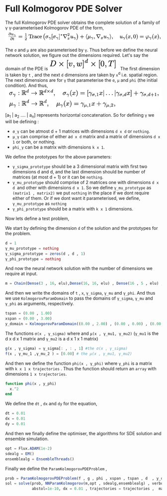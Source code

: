 #  Full Kolmogorov PDE Solver
The full Kolmogorov PDE solver obtains the complete solution of a family of γ γ-parameterised Kolmogorov PDE of the form,
![](https://raw.githubusercontent.com/ashutosh-b-b/github-doc-images/master/full_kolmogorov.png)

The  `σ` and `μ` are also parameterised by `γ`.
Thus before we define the neural network solution, we figure out the dimensions required.
Let's say the domain of the PDE is
![](https://raw.githubusercontent.com/ashutosh-b-b/github-doc-images/master/domain_full_kolm.png)
The first dimension is taken by `t` , and the next `d` dimensions are taken by `x`<sup>d</sup> i.e. spatial region. The next dimensions are for `γ` that parameterise the  `σ`, `μ` and `phi` (the initial condition). And thus,
![](https://raw.githubusercontent.com/ashutosh-b-b/github-doc-images/master/param_img.png)
[a<sub>1</sub> | a<sub>2</sub> ....  | a<sub>n</sub>]   represents  horizontal concatenation.
So for defining `γ` we will be defining :
 - `σ_γ` can be atmost d + 1 matrices with dimensions `d x d`  or `nothing`.
 - `μ_γ`  can comprise of either a`d x d` matrix and a matrix of dimensions `d x 1` or both, or nothing.
 - `phi_γ` can be a matrix with dimensions `k x 1`.

We define the prototypes for the above parameters:
- `γ_sigma_prototype`  should be a 3 dimensional matrix with first two dimensions d and d, and the last dimension should be number of matrices (at most d + 1) or it can be `nothing`.
 - `γ_mu_prototype`  should comprise of 2 matrices one with dimensions `d x d `and other with dimensions `d x 1`. So we define `γ_mu_prototype` as `(matrix1 , matrix2)` we put `nothing` in the place if we dont require either of them. Or if we dont want it parameterised, we define,  `γ_mu_prototype` as `nothing`
 - `γ_phi_prototype` should be a matrix with `k x 1` dimensions.

Now lets define a test problem,

We start by defining the dimension `d` of the solution and the prototypes for the problem.
```julia
d = 1
γ_mu_prototype = nothing
γ_sigma_prototype = zeros(d , d , 1)
γ_phi_prototype = nothing
```
And now the neural network solution with the number of dimensions we require at input.
```julia
m = Chain(Dense(3 , 16, elu),Dense(16, 16, elu) , Dense(16 , 5 , elu) , Dense(5 , 1))
```
And then we write the domains of `t` , `x`, `γ_sigma`, `γ_mu` and `γ_phi`.
And thus we use `KolmogorovParamDomain` to pass the domains of   `γ_sigma`, `γ_mu` and `γ_phi` as arguments, respectively.
```julia
tspan = (0.00 , 1.00)
xspan = (0.00 , 3.00)
y_domain = KolmogorovParamDomain((0.00 , 2.00) , (0.00 , 0.00) , (0.00 , 0.00) )
```
The functions `σ(x , γ_sigma)` where  and `μ(x , γ_mu1, γ_mu2)` (`γ_mu1` is the d x d x 1 matrix and `γ_mu2` is a d x 1 x 1 matrix)
```julia
g(x , γ_sigma) = γ_sigma[: , : , 1] #the σ(x , γ_sigma)
f(x , γ_mu_1 ,γ_mu_2 ) = [0.00] # the μ(x , γ_mu1, γ_mu2)
```
And then we define the function `phi(x , γ_phi)` where `γ_phi` is a matrix with `k x 1 x trajectories` . Thus the function should return an `array` with dimensions `1 x trajectories`.
```julia
function phi(x , y_phi)
  x.^2
end
```

We define the `dt` , `dx` and `dy` for the equation,
```julia
dt = 0.01
dx = 0.01
dy = 0.01
```
And then we finally define the optimiser, the algorithms for SDE solution and ensemble simulation.
```julia
opt = Flux.ADAM(1e-2)
sdealg = EM()
ensemblealg = EnsembleThreads()
```
Finally we define the `ParamKolmogorovPDEProblem` ,
```julia
prob = ParamKolmogorovPDEProblem(f , g , phi , xspan , tspan , d  , y_domain  ; Y_sigma_prototype = γ_sigma_prototype)
sol = solve(prob, NNParamKolmogorov(m,opt , sdealg,ensemblealg) , verbose = true, dt = 0.01,
            abstol=1e-10, dx = 0.01 , trajectories = trajectories ,  maxiters = 150 , use_gpu = false)
```
